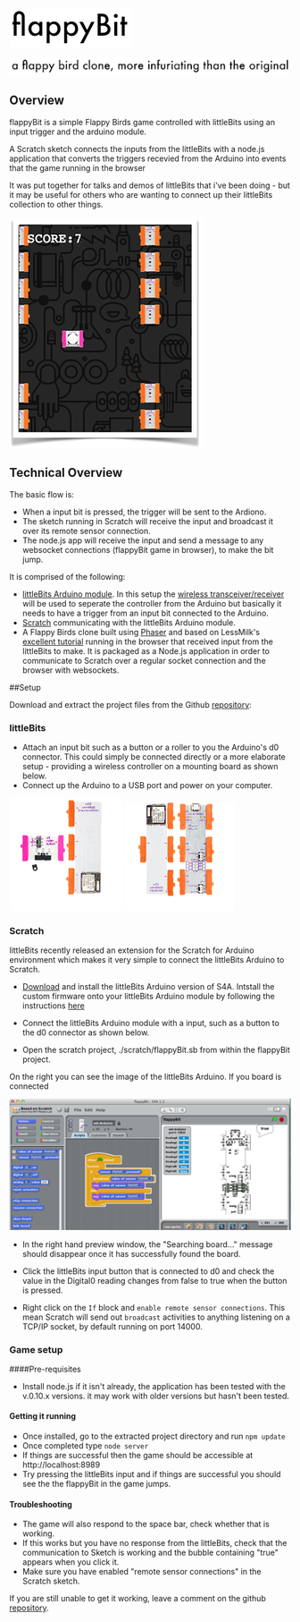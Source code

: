 

![image](support/images/flappyBit-logo.png)

![image](support/images/flappyBit-tagline.png)

## Overview


flappyBit is a simple Flappy Birds game controlled with littleBits using an input trigger and the arduino module.

A Scratch sketch connects the inputs from the littleBits with a node.js application that converts the triggers recevied from the Arduino into events that the game running in the browser

It was put together for  talks and demos of littleBits that i've been doing - but it may be useful for others who are wanting to connect up their littleBits collection to other things. 

![image](support/images/flappyBit-screenshot.png)


## Technical Overview


The basic flow is:

- When a input bit is pressed, the trigger will be sent to the Ardiono.
- The sketch running in Scratch will receive the input and broadcast it over its remote sensor connection.
- The node.js app will receive the input and send a message to any websocket connections (flappyBit game in browser), to make the bit jump.


It is comprised of the following:

- [littleBits Arduino module](http://littlebits.cc/kits/arduino-coding-kit). In this setup the [wireless transceiver/receiver](http://littlebits.cc/boost-its/wireless) will be used to seperate the controller from the Arduino but basically it needs to have a trigger from an input bit connected to the Arduino.
- [Scratch](http://www.scratch.edu) communicating with the littleBits Arduino module. 
- A Flappy Birds clone built using [Phaser](http://www.phaserjs.com) and based on LessMilk's [excellent tutorial](http://blog.lessmilk.com/how-to-make-flappy-bird-in-html5-1/) running in the browser that received input from the littleBits to make. It is packaged as a Node.js application in order to communicate to Scratch over a regular socket connection and the browser with websockets.


##Setup

Download and extract the project files from the Github [repository](https://github.com/mintsource/flappyBit/archive/master.zip): 

### littleBits

- Attach an input bit such as a button or a roller to you the Arduino's d0 connector. This could simply be connected directly or a more elaborate setup - providing a wireless controller on a mounting board as shown below.
- Connect up the Arduino to a USB port and power on your computer. 

![image](support/images/flappyBit-wireless-controller.png) ![image](support/images/flappyBit-arduino.png)


### Scratch

littleBits recently released an extension for the Scratch for Arduino environment which makes it very simple to connect the littleBits Arduino to Scratch.  


- [Download](https://github.com/littlebits/lbScratch/blob/master/Scratch-14/binaries/LB_S4A.dmg.zip) and install the littleBits Arduino version of S4A. Intstall the custom firmware onto your littleBits Arduino module by following the instructions [here](http://GettingStartedwithlittleBitsScratch1.4.pdf)
- Connect the littleBits Arduino module with a input, such as a button to the d0 connector as shown below.


- Open the scratch project, ./scratch/flappyBit.sb from within the flappyBit project.

On the right you can see the image of the littleBits Arduino. If you board is connected 

![image](support/images/flappyBit-scratch.png)


- In the right hand preview window, the "Searching board..." message should disappear once it has successfully found the board.
- Click the littleBits input button that is connected to d0 and check the value in the Digital0 reading changes from false to true when the button is pressed.


- Right click on the `If` block and `enable remote sensor connections`. This mean Scratch will send out `broadcast` activities to anything listening on a TCP/IP socket, by default running on port 14000.

### Game setup


####Pre-requisites

- Install node.js if it isn't already, the application has been tested with the v.0.10.x versions. it may work with older versions but hasn't been tested. 

#### Getting it running

- Once installed, go to the extracted project directory and run `npm update`
- Once completed type `node server`
- If things are successful then the game should be accessible at http://localhost:8989
- Try pressing the littleBits input and if things are successful you should see the the flappyBit in the game jumps.

#### Troubleshooting

- The game will also respond to the space bar, check whether that is working. 
- If this works but you have no response from the littleBits, check that the communication to Sketch is working and the bubble containing "true" appears when you click it.
- Make sure you have enabled "remote sensor connections" in the Scratch sketch.

If you are still unable to get it working, leave a comment on the github [repository](http://www.github.com/mintsource/flappyBit).










